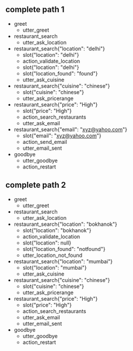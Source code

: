 ## complete path 1
* greet
    - utter_greet
* restaurant_search
    - utter_ask_location
* restaurant_search{"location": "delhi"}
    - slot{"location": "delhi"}
	- action_validate_location
	- slot{"location": "delhi"}
	- slot{"location_found": "found"}
    - utter_ask_cuisine
* restaurant_search{"cuisine": "chinese"}
    - slot{"cuisine": "chinese"}
	- utter_ask_pricerange
* restaurant_search{"price": "High"}
	- slot{"price": "High"}
	- action_search_restaurants
	- utter_ask_email
* restaurant_search{"email": "xyz@yahoo.com"}	
	- slot{"email": "xyz@yahoo.com"}
	- action_send_email
	- utter_email_sent
* goodbye
	- utter_goodbye
	- action_restart

## complete path 2
* greet
    - utter_greet
* restaurant_search
    - utter_ask_location
* restaurant_search{"location": "bokhanok"}
    - slot{"location": "bokhanok"}
	- action_validate_location
	- slot{"location": null}
	- slot{"location_found": "notfound"}
    - utter_location_not_found
* restaurant_search{"location": "mumbai"}
	- slot{"location": "mumbai"}
	- utter_ask_cuisine	
* restaurant_search{"cuisine": "chinese"}
    - slot{"cuisine": "chinese"}
	- utter_ask_pricerange
* restaurant_search{"price": "High"}
	- slot{"price": "High"}
	- action_search_restaurants
	- utter_ask_email
	- utter_email_sent
* goodbye
	- utter_goodbye
	- action_restart

